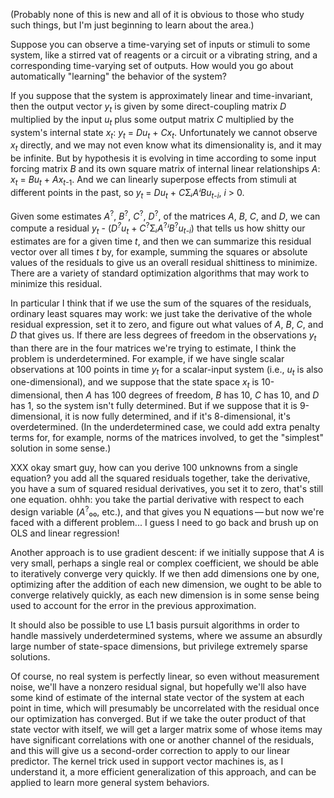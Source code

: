 (Probably none of this is new and all of it is obvious to those who
study such things, but I'm just beginning to learn about the area.)

Suppose you can observe a time-varying set of inputs or stimuli to
some system, like a stirred vat of reagents or a circuit or a
vibrating string, and a corresponding time-varying set of outputs.
How would you go about automatically "learning" the behavior of the
system?

If you suppose that the system is approximately linear and
time-invariant, then the output vector *y<sub>t</sub>* is given by
some direct-coupling matrix *D* multiplied by the input
*u<sub>t</sub>* plus some output matrix *C* multiplied by the system's
internal state *x<sub>t</sub>*: *y<sub>t</sub>* = *Du<sub>t</sub>* +
*Cx<sub>t</sub>*.  Unfortunately we cannot observe *x<sub>t</sub>*
directly, and we may not even know what its dimensionality is, and it
may be infinite.  But by hypothesis it is evolving in time according
to some input forcing matrix *B* and its own square matrix of internal
linear relationships *A*: *x<sub>t</sub>* = *Bu<sub>t</sub>* +
*Ax*<sub>*t*-1</sub>.  And we can linearly superpose effects from
stimuli at different points in the past, so *y<sub>t</sub>* =
*Du<sub>t</sub>* + *C*Σ*ᵢAⁱBu*<sub>*t*-*i*</sub>, *i* > 0.

Given some estimates *A*<sup>?</sup>, *B*<sup>?</sup>,
*C*<sup>?</sup>, *D*<sup>?</sup>, of the matrices *A*, *B*, *C*, and
*D*, we can compute a residual *y<sub>t</sub>* -
(*D<sup>?</sup>u<sub>t</sub>* +
*C*<sup>?</sup>Σ*ᵢA*<sup>?</sup>*ⁱB*<sup>?</sup>*u*<sub>*t*-*i*</sub>)
that tells us how shitty our estimates are for a given time *t*, and
then we can summarize this residual vector over all times *t* by, for
example, summing the squares or absolute values of the residuals to
give us an overall residual shittiness to minimize.  There are a
variety of standard optimization algorithms that may work to minimize
this residual.

In particular I think that if we use the sum of the squares of the
residuals, ordinary least squares may work: we just take the
derivative of the whole residual expression, set it to zero, and
figure out what values of *A*, *B*, *C*, and *D* that gives us.  If
there are less degrees of freedom in the observations *y<sub>t</sub>*
than there are in the four matrices we're trying to estimate, I think
the problem is underdetermined.  For example, if we have single scalar
observations at 100 points in time *y<sub>t<sub>* for a scalar-input
system (i.e., *u<sub>t</sub>* is also one-dimensional), and we suppose
that the state space *x<sub>t</sub>* is 10-dimensional, then *A* has
100 degrees of freedom, *B* has 10, *C* has 10, and *D* has 1, so the
system isn't fully determined.  But if we suppose that it is
9-dimensional, it is now fully determined, and if it's 8-dimensional,
it's overdetermined.  (In the underdetermined case, we could add extra
penalty terms for, for example, norms of the matrices involved, to get
the "simplest" solution in some sense.)

XXX okay smart guy, how can you derive 100 unknowns from a single
equation?  you add all the squared residuals together, take the
derivative, you have a sum of squared residual derivatives, you set it
to zero, that's still one equation.  ohhh: you take the partial
derivative with respect to each design variable (*A*<sup>?</sup>₀₀,
etc.), and that gives you N equations — but now we're faced with a
different problem... I guess I need to go back and brush up on OLS and
linear regression!

Another approach is to use gradient descent: if we initially suppose
that *A* is very small, perhaps a single real or complex coefficient,
we should be able to iteratively converge very quickly.  If we then
add dimensions one by one, optimizing after the addition of each new
dimension, we ought to be able to converge relatively quickly, as each
new dimension is in some sense being used to account for the error in
the previous approximation.

It should also be possible to use L1 basis pursuit algorithms in order
to handle massively underdetermined systems, where we assume an
absurdly large number of state-space dimensions, but privilege
extremely sparse solutions.

Of course, no real system is perfectly linear, so even without
measurement noise, we'll have a nonzero residual signal, but hopefully
we'll also have some kind of estimate of the internal state vector of
the system at each point in time, which will presumably be
uncorrelated with the residual once our optimization has converged.
But if we take the outer product of that state vector with itself, we
will get a larger matrix some of whose items may have significant
correlations with one or another channel of the residuals, and this
will give us a second-order correction to apply to our linear
predictor.  The kernel trick used in support vector machines is, as I
understand it, a more efficient generalization of this approach, and
can be applied to learn more general system behaviors.

